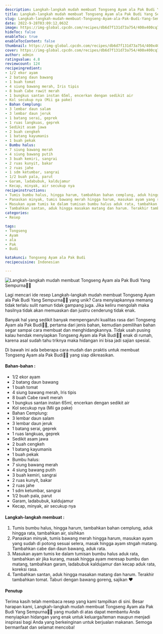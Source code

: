 ```yaml
---
description: Langkah-langkah mudah membuat Tongseng Ayam ala Pak Budi Yang Sempurna"
title: Langkah-langkah mudah membuat Tongseng Ayam ala Pak Budi Yang Sempurna
slug: Langkah-langkah-mudah-membuat-Tongseng-Ayam-ala-Pak-Budi-Yang-Sempurna
date: 2022-9-28T03:09:12.063Z
image: https://img-global.cpcdn.com/recipes/db6d7f131d73a754/400x400cq70/photo.jpg
hideToc: false
enableToc: true
enableTocContent: false
thumbnail: https://img-global.cpcdn.com/recipes/db6d7f131d73a754/400x400cq70/photo.jpg
cover: https://img-global.cpcdn.com/recipes/db6d7f131d73a754/400x400cq70/photo.jpg
author: admin
ratingvalue: 4.8
reviewcount: 124
recipeingredient:
- 1/2 ekor ayam
- 2 batang daun bawang
- 1 buah tomat
- 4 siung bawang merah, Iris tipis
- 8 buah Cabe rawit merah
- 1 bungkus santan instan 65ml, encerkan dengan sedikit air
- Kol secukup nya (Mii ga pake)
- Bahan Cemplung:
- 3 lembar daun salam
- 3 lembar daun jeruk
- 1 batang serai, geprek
- 1 ruas langkuas, geprek
- Sedikit asam jawa
- 2 buah cengkeh
- 1 batang kayumanis
- 1 buah pekak
- Bumbu halus:
- 7 siung bawang merah
- 4 siung bawang putih
- 3 buah kemiri, sangrai
- 2 ruas kunyit, bakar
- 2 ruas jahe
- 1 sdm ketumbar, sangrai
- 1/2 buah pala, parut
- Garam, ladabubuk, kaldujamur
- Kecap, minyak, air secukup nya
recipeinstructions:
- Tumis bumbu halus, hingga harum, tambahkan bahan cemplung, aduk hingga rata, tambahkan air, sisihkan
- Panaskan minyak, tumis bawang merah hingga harum, masukan ayam yang sudah di potong sesuai selera, masak hingga ayam stngah matang. Tambahkan cabe dan daun bawang, aduk rata.
- Masukan ayam tumis ke dalam tumisan bumbu halus aduk rata, tambahkan air jika kurang, masak hingga ayam meresap bumbu dan matang, tambahkan garam, ladabubuk kaldujamur dan kecap aduk rata, koreksi rasa.
- Tambahkan santan, aduk hingga masakan matang dan harum. Terakhir tambahkan tomat. Taburi dengan bawang goreng, sajikan ❤️
categories:
- Resep

tags:
- Tongseng
- Ayam
- ala
- Pak
- Budi

katakunci: Tongseng Ayam ala Pak Budi
recipecuisine: Indonesian

---
```


![Langkah-langkah mudah membuat Tongseng Ayam ala Pak Budi Yang Sempurna👩‍🍳](https://img-global.cpcdn.com/recipes/db6d7f131d73a754/400x400cq70/photo.jpg)

Lagi mencari ide resep Langkah-langkah mudah membuat Tongseng Ayam ala Pak Budi Yang Sempurna👩‍🍳 yang unik? Cara menyiapkannya memang tidak terlalu sulit namun tidak gampang juga. Jika keliru mengolah maka hasilnya tidak akan memuaskan dan justru cenderung tidak enak.

Banyak hal yang sedikit banyak mempengaruhi kualitas rasa dari Tongseng Ayam ala Pak Budi👩‍🍳, pertama dari jenis bahan, kemudian pemilihan bahan segar sampai cara membuat dan menghidangkannya. Tidak usah pusing kalau hendak menyiapkan Tongseng Ayam ala Pak Budi👩‍🍳 enak di rumah, karena asal sudah tahu triknya maka hidangan ini bisa jadi sajian spesial.

Di bawah ini ada beberapa cara mudah dan praktis untuk membuat Tongseng Ayam ala Pak Budi👩‍🍳 yang siap dikreasikan.

<!--inarticleads1-->

#### Bahan-bahan :

- 1/2 ekor ayam
- 2 batang daun bawang
- 1 buah tomat
- 4 siung bawang merah, Iris tipis
- 8 buah Cabe rawit merah
- 1 bungkus santan instan 65ml, encerkan dengan sedikit air
- Kol secukup nya (Mii ga pake)
- Bahan Cemplung:
- 3 lembar daun salam
- 3 lembar daun jeruk
- 1 batang serai, geprek
- 1 ruas langkuas, geprek
- Sedikit asam jawa
- 2 buah cengkeh
- 1 batang kayumanis
- 1 buah pekak
- Bumbu halus:
- 7 siung bawang merah
- 4 siung bawang putih
- 3 buah kemiri, sangrai
- 2 ruas kunyit, bakar
- 2 ruas jahe
- 1 sdm ketumbar, sangrai
- 1/2 buah pala, parut
- Garam, ladabubuk, kaldujamur
- Kecap, minyak, air secukup nya

<!--inarticleads2-->

#### Langkah-langkah membuat :

1. Tumis bumbu halus, hingga harum, tambahkan bahan cemplung, aduk hingga rata, tambahkan air, sisihkan
1. Panaskan minyak, tumis bawang merah hingga harum, masukan ayam yang sudah di potong sesuai selera, masak hingga ayam stngah matang. Tambahkan cabe dan daun bawang, aduk rata.
1. Masukan ayam tumis ke dalam tumisan bumbu halus aduk rata, tambahkan air jika kurang, masak hingga ayam meresap bumbu dan matang, tambahkan garam, ladabubuk kaldujamur dan kecap aduk rata, koreksi rasa.
1. Tambahkan santan, aduk hingga masakan matang dan harum. Terakhir tambahkan tomat. Taburi dengan bawang goreng, sajikan ❤️

#### Penutup

Terima kasih telah membaca resep yang kami tampilkan di sini. Besar harapan kami, Langkah-langkah mudah membuat Tongseng Ayam ala Pak Budi Yang Sempurna👩‍🍳 yang mudah di atas dapat membantu Anda menyiapkan hidangan yang enak untuk keluarga/teman maupun menjadi inspirasi bagi Anda yang berkeinginan untuk berjualan makanan. Semoga bermanfaat dan selamat mencoba!